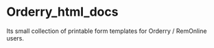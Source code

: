 # Orderry_html_docs
Its small collection of printable form templates for Orderry / RemOnline users.
